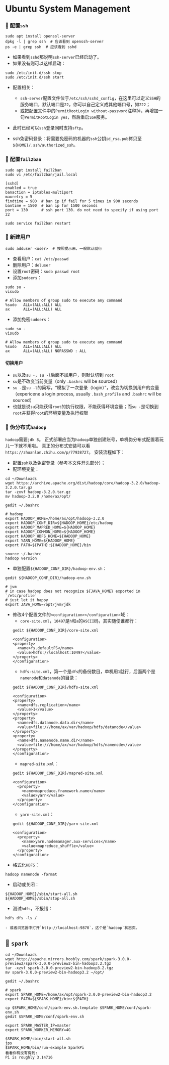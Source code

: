 # Ubuntu System Management

### 🌱 配置`ssh`

```
sudo apt install openssl-server
dpkg -l | grep ssh  # 应该看到 openssh-server
ps -e | grep ssh  # 应该看到 sshd
```

- 如果看到`sshd`那说明`ssh-server`已经启动了。
- 如果没有则可以这样启动：

```
sudo /etc/init.d/ssh stop
sudo /etc/init.d/ssh start
```

- 配置相关：
    - `ssh-server`配置文件位于`/etc/ssh/sshd_config`，在这里可以定义`SSH`的服务端口，默认端口是`22`，你可以自己定义成其他端口号，如`222`；
    - 或把配置文件中的`PermitRootLogin without-password`注释掉，再增加一句`PermitRootLogin yes`，然后重启`SSH`服务。

- 此时已经可以`ssh`登录同时支持`sftp`。

- ssh免密码登录：将需要免密码的机器的`ssh`公钥`id_rsa.pub`拷贝至`${HOME}/.ssh/authorized_ssh`。


### 🌱 配置`fail2ban`

```
sudo apt install fail2ban
sudo vi /etc/fail2ban/jail.local 

[sshd]
enabled = true
banaction = iptables-multiport
maxretry = 5
findtime = 900  # ban ip if fail for 5 times in 900 seconds
bantime = 1500  # ban ip for 1500 seconds
port = 130      # ssh port 130. do not need to specify if using port 22

sudo service fail2ban restart
```

### 🌱 新建用户

```
sudo adduser <user>  # 按照提示来，一般默认就行
```

- 查看用户：`cat /etc/passwd`
- 删除用户：`deluser`
- 设置`root`密码：`sudo passwd root`
- 添加`sudoers`：

```
sudo su - 
visudo

# Allow members of group sudo to execute any command
%sudo   ALL=(ALL:ALL) ALL
ax      ALL=(ALL:ALL) ALL
```

- 添加免密`sudoers`：

```
sudo su - 
visudo

# Allow members of group sudo to execute any command
%sudo   ALL=(ALL:ALL) ALL
ax      ALL=(ALL:ALL) NOPASSWD : ALL
```

#### 切换用户

- `su`以及`su -`，`su -l`后面不加用户，则默认切到 `root`
- `su`是不改变当前变量（only `.bashrc` will be sourced）
- `su -`是`su -l`的简写，“模拟了一次登录（login）”，改变为切换到用户的变量（expericene a login process, usually `.bash_profile` and `.bashrc` will be sourced）
- 也就是说`su`只能获得`root`的执行权限，不能获得环境变量；而`su -`是切换到`root`并获得`root`的环境变量及执行权限

### 🌱 伪分布式`hadoop`

`hadoop`需要`jdk 8`。
正式部署应当为`hadoop`单独创建账号，单机伪分布式配置着玩儿一下就不用啦。
真正的分布式安装可以看`https://zhuanlan.zhihu.com/p/77938727`。
安装流程如下：

- 配置`ssh`以及免密登录（参考本文件开头部分）；
- 配环境变量：
```
cd ~/Downloads
wget https://archive.apache.org/dist/hadoop/core/hadoop-3.2.0/hadoop-3.2.0.tar.gz
tar -zxvf hadoop-3.2.0.tar.gz
mv hadoop-3.2.0 /home/ax/opt/

gedit ~/.bashrc

# hadoop
export HADOOP_HOME=/home/ax/opt/hadoop-3.2.0
export HADOOP_CONF_DIR=${HADOOP_HOME}/etc/hadoop
export HADOOP_MAPRED_HOME=${HADOOP_HOME}
export HADOOP_COMMON_HOME=${HADOOP_HOME}
export HADOOP_HDFS_HOME=${HADOOP_HOME}
export YARN_HOME=${HADOOP_HOME}
export PATH=${PATH}:${HADOOP_HOME}/bin

source ~/.bashrc
hadoop version
```
- 单独配置`${HADOOP_CONF_DIR}/hadoop-env.sh`：
```
gedit ${HADOOP_CONF_DIR}/hadoop-env.sh

# jvm
# in case hadoop does not recognize ${JAVA_HOME} exported in `/etc/profile`
# just let it happy
export JAVA_HOME=/opt/jvm/jdk
```
- 修改4个配置文件的`<configuration></configuration>`域：
    - `core-site.xml`，`10497`是`h`和`a`的`ASCII`码，其实随便谁都行：
    ```
    gedit ${HADOOP_CONF_DIR}/core-site.xml
    
    <configuration>
    <property>
      <name>fs.defaultFS</name>
      <value>hdfs://localhost:10497</value>
    </property>
    </configuration>
    ```
    - `hdfs-site.xml`，第一个是`dfs`的备份数目，单机用`1`就行，后面两个是`namenode`和`datanode`的目录：
    ```
    gedit ${HADOOP_CONF_DIR}/hdfs-site.xml
    
    <configuration>
    <property>
      <name>dfs.replication</name>
      <value>1</value>
    </property>
    <property>
      <name>dfs.datanode.data.dir</name>
      <value>file:///home/ax/var/hadoop/hdfs/datanode</value>
    </property>
    <property>
      <name>dfs.namenode.name.dir</name>
      <value>file:///home/ax/var/hadoop/hdfs/namenode</value>
    </property>
    </configuration>
    ```
    - `mapred-site.xml`：
    ```
    gedit ${HADOOP_CONF_DIR}/mapred-site.xml
    
    <configuration>
      <property>
        <name>mapreduce.framework.name</name>
        <value>yarn</value>
      </property>
    </configuration>
    ```
    - `yarn-site.xml`：
    ```
    gedit ${HADOOP_CONF_DIR}/yarn-site.xml
    
    <configuration>
      <property>
        <name>yarn.nodemanager.aux-services</name>
        <value>mapreduce_shuffle</value>
      </property>
    </configuration>
    ```
- 格式化`HDFS`：
```
hadoop namenode -format
```
- 启动或关闭：
```
${HADOOP_HOME}/sbin/start-all.sh
${HADOOP_HOME}/sbin/stop-all.sh
```
- 测试`hdfs`，不报错：
```
hdfs dfs -ls /
```
    - 或者浏览器中打开`http://localhost:9870`，这个是`hadoop`状态页。
    
## 🌱 `spark`

```
cd ~/Downloads
wget http://apache.mirrors.hoobly.com/spark/spark-3.0.0-preview2/spark-3.0.0-preview2-bin-hadoop3.2.tgz
tar -xzvf spark-3.0.0-preview2-bin-hadoop3.2.tgz  
mv spark-3.0.0-preview2-bin-hadoop3.2 ~/opt/

gedit ~/.bashrc

# spark
export SPARK_HOME=/home/ax/opt/spark-3.0.0-preview2-bin-hadoop3.2
export PATH=${SPARK_HOME}/bin:${PATH}
```

```
cp $SPARK_HOME/conf/spark-env.sh.template $SPARK_HOME/conf/spark-env.sh
gedit $SPARK_HOME/conf/spark-env.sh

export SPARK_MASTER_IP=master
export SPARK_WORKER_MEMORY=4G
```

```
$SPARK_HOME/sbin/start-all.sh
jps
$SPARK_HOME/bin/run-example SparkPi
看看你有没有得到:
Pi is roughly 3.14716
```